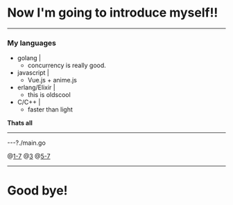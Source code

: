 # Now I'm going to introduce myself!!

---

### My languages

- golang |
  - concurrency is really good.
- javascript |
  - Vue.js + anime.js
- erlang/Elixir |
  - this is oldscool
- C/C++ |
  - faster than light

**Thats all**

---

---?./main.go

@[1-7](こんな感じのコードがあったら)
@[3](ここがインポートで)
@[5-7](ここがmain関数の中です。)


---

# Good bye!
